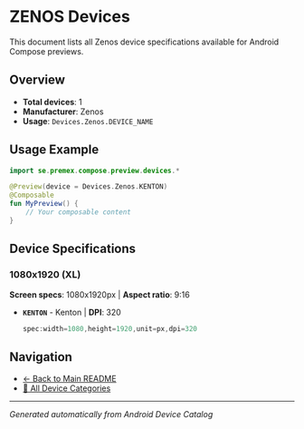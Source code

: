 # ZENOS Devices

This document lists all Zenos device specifications available for Android Compose previews.

## Overview

- **Total devices**: 1
- **Manufacturer**: Zenos
- **Usage**: `Devices.Zenos.DEVICE_NAME`

## Usage Example

```kotlin
import se.premex.compose.preview.devices.*

@Preview(device = Devices.Zenos.KENTON)
@Composable
fun MyPreview() {
    // Your composable content
}
```

## Device Specifications

### 1080x1920 (XL)

**Screen specs**: 1080x1920px | **Aspect ratio**: 9:16

- **`KENTON`** - Kenton | **DPI**: 320
  ```kotlin
  spec:width=1080,height=1920,unit=px,dpi=320
  ```

## Navigation

- [← Back to Main README](../../README.md)
- [📱 All Device Categories](../README.md)

---
*Generated automatically from Android Device Catalog*
